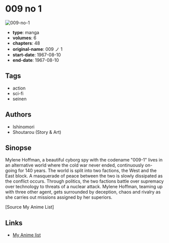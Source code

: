 # 009 no 1

![009-no-1](https://cdn.myanimelist.net/images/manga/2/111935.jpg)

-   **type**: manga
-   **volumes**: 6
-   **chapters**: 48
-   **original-name**: 009 ノ 1
-   **start-date**: 1967-08-10
-   **end-date**: 1967-08-10

## Tags

-   action
-   sci-fi
-   seinen

## Authors

-   Ishinomori
-   Shoutarou (Story & Art)

## Sinopse

Mylene Hoffman, a beautiful cyborg spy with the codename "009-1" lives in an alternative world where the cold war never ended, continuously on-going for 140 years. The world is split into two factions, the West and the East block. A masquerade of peace between the two is slowly dissipated as the conflict occurs. Through politics, the two factions battle over supremacy over technology to threats of a nuclear attack. Mylene Hoffman, teaming up with three other agent, gets surrounded by deception, chaos and rivalry as she carries out missions assigned by her superiors.

[Source My Anime List]

## Links

-   [My Anime list](https://myanimelist.net/manga/16738/009_no_1)
